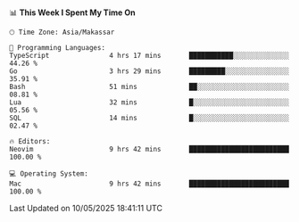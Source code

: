 <!--START_SECTION:waka-->
📊 **This Week I Spent My Time On** 

```text
🕑︎ Time Zone: Asia/Makassar

💬 Programming Languages: 
TypeScript               4 hrs 17 mins       ███████████░░░░░░░░░░░░░░   44.26 % 
Go                       3 hrs 29 mins       █████████░░░░░░░░░░░░░░░░   35.91 % 
Bash                     51 mins             ██░░░░░░░░░░░░░░░░░░░░░░░   08.81 % 
Lua                      32 mins             █░░░░░░░░░░░░░░░░░░░░░░░░   05.56 % 
SQL                      14 mins             █░░░░░░░░░░░░░░░░░░░░░░░░   02.47 % 

🔥 Editors: 
Neovim                   9 hrs 42 mins       █████████████████████████   100.00 % 

💻 Operating System: 
Mac                      9 hrs 42 mins       █████████████████████████   100.00 % 
```


 Last Updated on 10/05/2025 18:41:11 UTC
<!--END_SECTION:waka-->
